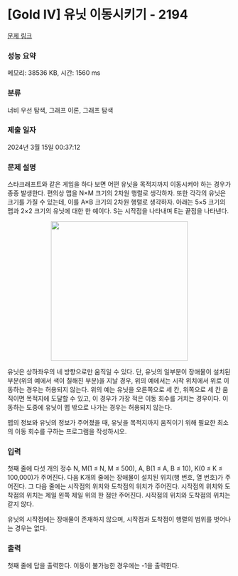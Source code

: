 # [Gold IV] 유닛 이동시키기 - 2194 

[문제 링크](https://www.acmicpc.net/problem/2194) 

### 성능 요약

메모리: 38536 KB, 시간: 1560 ms

### 분류

너비 우선 탐색, 그래프 이론, 그래프 탐색

### 제출 일자

2024년 3월 15일 00:37:12

### 문제 설명

<p>스타크래프트와 같은 게임을 하다 보면 어떤 유닛을 목적지까지 이동시켜야 하는 경우가 종종 발생한다. 편의상 맵을 N×M 크기의 2차원 행렬로 생각하자. 또한 각각의 유닛은 크기를 가질 수 있는데, 이를 A×B 크기의 2차원 행렬로 생각하자. 아래는 5×5 크기의 맵과 2×2 크기의 유닛에 대한 한 예이다. S는 시작점을 나타내며 E는 끝점을 나타낸다.</p>

<p style="text-align: center;"><img alt="" src="https://upload.acmicpc.net/e31cf545-ce01-4f39-bc2b-49dad7a83b8f/-/preview/" style="width: 308px; height: 313px;"></p>

<p>유닛은 상하좌우의 네 방향으로만 움직일 수 있다. 단, 유닛의 일부분이 장애물이 설치된 부분(위의 예에서 색이 칠해진 부분)을 지날 경우, 위의 예에서는 시작 위치에서 위로 이동하는 경우는 허용되지 않는다. 위의 예는 유닛을 오른쪽으로 세 칸, 위쪽으로 세 칸 움직이면 목적지에 도달할 수 있고, 이 경우가 가장 적은 이동 회수를 거치는 경우이다. 이동하는 도중에 유닛이 맵 밖으로 나가는 경우는 허용되지 않는다.</p>

<p>맵의 정보와 유닛의 정보가 주어졌을 때, 유닛을 목적지까지 움직이기 위해 필요한 최소의 이동 회수를 구하는 프로그램을 작성하시오.</p>

### 입력 

 <p>첫째 줄에 다섯 개의 정수 N, M(1 ≤ N, M ≤ 500), A, B(1 ≤ A, B ≤ 10), K(0 ≤ K ≤ 100,000)가 주어진다. 다음 K개의 줄에는 장애물이 설치된 위치(행 번호, 열 번호)가 주어진다. 그 다음 줄에는 시작점의 위치와 도착점의 위치가 주어진다. 시작점의 위치와 도착점의 위치는 제일 왼쪽 제일 위의 한 점만 주어진다. 시작점의 위치와 도착점의 위치는 같지 않다.</p>

<p>유닛의 시작점에는 장애물이 존재하지 않으며, 시작점과 도착점이 행렬의 범위를 벗어나는 경우는 없다.</p>

### 출력 

 <p>첫째 줄에 답을 출력한다. 이동이 불가능한 경우에는 -1을 출력한다.</p>

